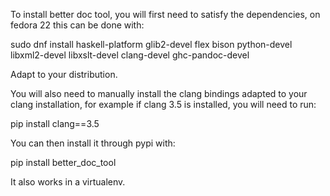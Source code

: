 To install better doc tool, you will first need to satisfy the dependencies, on fedora 22 this can be done with:

sudo dnf install haskell-platform glib2-devel flex bison python-devel libxml2-devel libxslt-devel clang-devel ghc-pandoc-devel

Adapt to your distribution.

You will also need to manually install the clang bindings adapted to your clang installation, for example if clang 3.5
is installed, you will need to run:

pip install clang==3.5

You can then install it through pypi with:

pip install better_doc_tool

It also works in a virtualenv.
